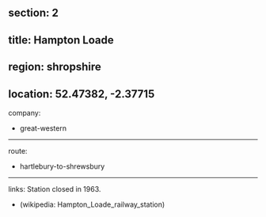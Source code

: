 section: 2
----
title: Hampton Loade
----
region: shropshire
----
location: 52.47382, -2.37715
----
company:
- great-western
----
route:
- hartlebury-to-shrewsbury
----
links:
Station closed in 1963.
- (wikipedia: Hampton_Loade_railway_station)
